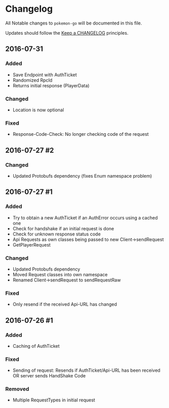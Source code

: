# Changelog

All Notable changes to `pokemon-go` will be documented in this file.

Updates should follow the [Keep a CHANGELOG](http://keepachangelog.com/) principles.

## 2016-07-31

### Added
- Save Endpoint with AuthTicket
- Randomized RpcId
- Returns initial response (PlayerData)

### Changed
- Location is now optional

### Fixed
- Response-Code-Check: No longer checking code of the request

## 2016-07-27 #2

### Changed
- Updated Protobufs dependency (fixes Enum namespace problem)

## 2016-07-27 #1

### Added
- Try to obtain a new AuthTicket if an AuthError occurs using a cached one
- Check for handshake if an initial request is done
- Check for unknown response status code
- Api Requests as own classes being passed to new Client->sendRequest
- GetPlayerRequest

### Changed
- Updated Protobufs dependency
- Moved Request classes into own namespace
- Renamed Client->sendRequest to sendRequestRaw

### Fixed
- Only resend if the received Api-URL has changed

## 2016-07-26 #1

### Added
- Caching of AuthTicket

### Fixed
- Sending of request: Resends if AuthTicket/Api-URL has been received OR server sends HandShake Code

### Removed
- Multiple RequestTypes in initial request
